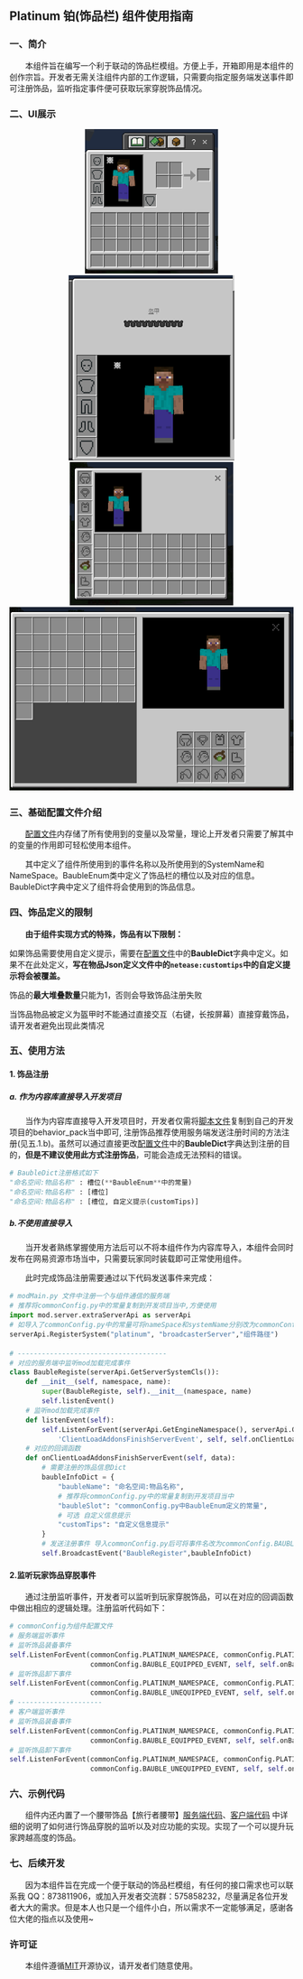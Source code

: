 ## Platinum 铂(饰品栏) 组件使用指南

### 一、简介

　　本组件旨在编写一个利于联动的饰品栏模组。方便上手，开箱即用是本组件的创作宗旨。开发者无需关注组件内部的工作逻辑，只需要向指定服务端发送事件即可注册饰品，监听指定事件便可获取玩家穿脱饰品情况。




### 二、UI展示

<center><img src="https://raw.githubusercontent.com/BitterLemonn/BlogPicBed/master/otherPic/202311201724656.png" style="zoom:65%;"></center>

<center><img src="https://raw.githubusercontent.com/BitterLemonn/BlogPicBed/master/otherPic/202311201724476.png" style="zoom:65%;"></center>

<center><img src="https://raw.githubusercontent.com/BitterLemonn/BlogPicBed/master/otherPic/202311201724358.png" style="zoom:65%;"></center>

<center><img src="https://raw.githubusercontent.com/BitterLemonn/BlogPicBed/master/otherPic/202311201724955.png" style="zoom:65%;"></center>


### 三、基础配置文件介绍

　　[配置文件](behavior_pack_Platinum/Script_Platinum/commonConfig.py)内存储了所有使用到的变量以及常量，理论上开发者只需要了解其中的变量的作用即可轻松使用本组件。

　　其中定义了组件所使用到的事件名称以及所使用到的SystemName和NameSpace。BaubleEnum类中定义了饰品栏的槽位以及对应的信息。BaubleDict字典中定义了组件将会使用到的饰品信息。




### 四、饰品定义的限制

　　**由于组件实现方式的特殊，饰品有以下限制：**

如果饰品需要使用自定义提示，需要在[配置文件](behavior_pack_Platinum/Script_Platinum/commonConfig.py)中的**BaubleDict**字典中定义。如果不在此处定义，**写在物品Json定义文件中的```netease:customtips```中的自定义提示将会被覆盖。**

饰品的**最大堆叠数量**只能为1，否则会导致饰品注册失败

当饰品物品被定义为盔甲时不能通过直接交互（右键，长按屏幕）直接穿戴饰品，请开发者避免出现此类情况



### 五、使用方法

#### 1. 饰品注册

##### a. 作为内容库直接导入开发项目

　　当作为内容库直接导入开发项目时，开发者仅需将[脚本文件](behavior_pack_Platinum/Script_Platinum)复制到自己的开发项目的behavior_pack当中即可, 注册饰品推荐使用服务端发送注册时间的方法注册(见五.1.b)。虽然可以通过直接更改[配置文件](behavior_pack_Platinum/Script_Platinum/commonConfig.py)中的**BaubleDict**字典达到注册的目的，**但是不建议使用此方式注册饰品**，可能会造成无法预料的错误。

```py
# BaubleDict注册格式如下
"命名空间:物品名称" : 槽位(**BaubleEnum**中的常量)
"命名空间:物品名称" : [槽位]
"命名空间:物品名称" : [槽位, 自定义提示(customTips)]
```

##### b.不使用直接导入

　　当开发者熟练掌握使用方法后可以不将本组件作为内容库导入，本组件会同时发布在网易资源市场当中，只需要玩家同时装载即可正常使用组件。

　　此时完成饰品注册需要通过以下代码发送事件来完成：

```py
# modMain.py 文件中注册一个与组件通信的服务端
# 推荐将commonConfig.py中的常量复制到开发项目当中,方便使用
import mod.server.extraServerApi as serverApi
# 如导入了commonConfig.py中的常量可将nameSpace和systemName分别改为commonConfig.PLATINUM_NAMESPACE, commonConfig.PLATINUM_BROADCAST_SERVER
serverApi.RegisterSystem("platinum", "broadcasterServer","组件路径")

# -------------------------------------
# 对应的服务端中监听mod加载完成事件
class BaubleRegiste(serverApi.GetServerSystemCls()):
    def __init__(self, namespace, name):
        super(BaubleRegiste, self).__init__(namespace, name)
        self.listenEvent()
    # 监听mod加载完成事件
    def listenEvent(self):
        self.ListenForEvent(serverApi.GetEngineNamespace(), serverApi.GetEngineSystemName(),
            'ClientLoadAddonsFinishServerEvent', self, self.onClientLoadAddonsFinishServerEvent)
    # 对应的回调函数
    def onClientLoadAddonsFinishServerEvent(self, data):
        # 需要注册的饰品信息Dict
        baubleInfoDict = {
            "baubleName": "命名空间:物品名称",
            # 推荐将commonConfig.py中的常量复制到开发项目当中
            "baubleSlot": "commonConfig.py中BaubleEnum定义的常量",
            # 可选 自定义信息提示
            "customTips": "自定义信息提示"
        }
        # 发送注册事件 导入commonConfig.py后可将事件名改为commonConfig.BAUBLE_REGISTER_EVENT
        self.BroadcastEvent("BaubleRegister",baubleInfoDict)
```

#### 2.监听玩家饰品穿脱事件

　　通过注册监听事件，开发者可以监听到玩家穿脱饰品，可以在对应的回调函数中做出相应的逻辑处理。注册监听代码如下：

```py
# commonConfig为组件配置文件
# 服务端监听事件
# 监听饰品装备事件
self.ListenForEvent(commonConfig.PLATINUM_NAMESPACE, commonConfig.PLATINUM_BROADCAST_SERVER,
                    commonConfig.BAUBLE_EQUIPPED_EVENT, self, self.onBaubleEquipped)
# 监听饰品卸下事件
self.ListenForEvent(commonConfig.PLATINUM_NAMESPACE, commonConfig.PLATINUM_BROADCAST_SERVER,
                    commonConfig.BAUBLE_UNEQUIPPED_EVENT, self, self.onBaubleUnequipped)
# ---------------------
# 客户端监听事件
# 监听饰品装备事件
self.ListenForEvent(commonConfig.PLATINUM_NAMESPACE, commonConfig.PLATINUM_BROADCAST_CLIENT,
                    commonConfig.BAUBLE_EQUIPPED_EVENT, self, self.onBaubleEquipped)
# 监听饰品卸下事件
self.ListenForEvent(commonConfig.PLATINUM_NAMESPACE, commonConfig.PLATINUM_BROADCAST_CLIENT,
                    commonConfig.BAUBLE_UNEQUIPPED_EVENT, self, self.onBaubleUnequipped)
```



### 六、示例代码

　　组件内还内置了一个腰带饰品【旅行者腰带】[服务端代码](behavior_pack_Platinum/Script_Platinum/buildInBaubleServer.py)、[客户端代码](behavior_pack_Platinum/Script_Platinum/buildInBaubleClient.py) 中详细的说明了如何进行饰品穿脱的监听以及对应功能的实现。实现了一个可以提升玩家跨越高度的饰品。



### 七、后续开发

　　因为本组件旨在完成一个便于联动的饰品栏模组，有任何的接口需求也可以联系我 QQ：873811906，或加入开发者交流群：575858232，尽量满足各位开发者大大的需求。但是本人也只是一个组件小白，所以需求不一定能够满足，感谢各位大佬的指点以及使用~

### 许可证

　　本组件遵循[MIT](behavior_pack_Platinum/Script_Platinum/LICENSE)开源协议，请开发者们随意使用。